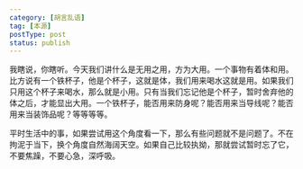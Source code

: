```yaml
---
category: [胡言乱语]
tag: [本源]
postType: post
status: publish
---
```


我瞎说，你瞎听。今天我们讲什么是无用之用，方为大用。一个事物有着体和用。比方说有一个铁杯子，他是个杯子，这就是体，我们用来喝水这就是用。如果我们只用这个杯子来喝水，那么就是小用。只有当我们忘记他是个杯子，暂时舍弃他的体之后，才能显出大用。一个铁杯子，能否用来防身呢？能否用来当导线呢？能否用来当装饰品呢？等等等等。

平时生活中的事，如果尝试用这个角度看一下，那么有些问题就不是问题了。不在拘泥于当下，换个角度自然海阔天空。如果自己比较执拗，那就尝试暂时忘了它，不要焦躁，不要心急，深呼吸。